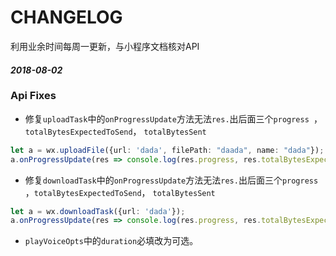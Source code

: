 # CHANGELOG
利用业余时间每周一更新，与小程序文档核对API

#### *2018-08-02*
### Api Fixes
- 修复`uploadTask`中的`onProgressUpdate`方法无法`res.`出后面三个`progress `，`totalBytesExpectedToSend`， `totalBytesSent`
```typescript
let a = wx.uploadFile({url: 'dada', filePath: "daada", name: "dada"});
a.onProgressUpdate(res => console.log(res.progress, res.totalBytesExpectedToSend, res.totalBytesSent))
```
- 修复`downloadTask`中的`onProgressUpdate`方法无法`res.`出后面三个`progress `，`totalBytesExpectedToSend`， `totalBytesSent`
```typescript
let a = wx.downloadTask({url: 'dada'});
a.onProgressUpdate(res => console.log(res.progress, res.totalBytesExpectedToSend, res.totalBytesSent))
```
- `playVoiceOpts`中的`duration`必填改为可选。